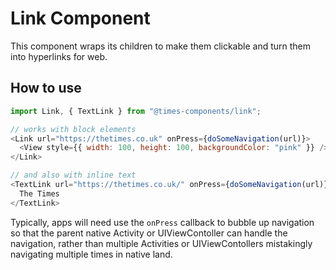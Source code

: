 Link Component
==============

This component wraps its children to make them clickable and turn them into hyperlinks for web.

How to use
----------

```js
import Link, { TextLink } from "@times-components/link";

// works with block elements
<Link url="https://thetimes.co.uk" onPress={doSomeNavigation(url)}>
  <View style={{ width: 100, height: 100, backgroundColor: "pink" }} />
</Link>

// and also with inline text
<TextLink url="https://thetimes.co.uk/" onPress={doSomeNavigation(url)}>
  The Times
</TextLink>
```

Typically, apps will need use the `onPress` callback to bubble up navigation so that the parent native Activity or UIViewContoller can handle the navigation, rather than multiple Activities or UIViewContollers mistakingly navigating multiple times in native land.
